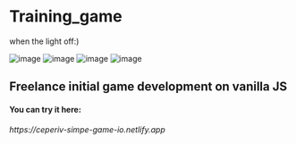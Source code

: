 # Training_game
when the light off:)

![image](https://user-images.githubusercontent.com/99511070/220612322-5e968e1a-1743-4b16-8025-0504e1e18a9a.png)
![image](https://user-images.githubusercontent.com/99511070/220612403-a15506f6-bfaf-4672-b66a-326d81e42e15.png)
![image](https://user-images.githubusercontent.com/99511070/220612490-273bd6d8-8482-47e2-954b-364f735c77d4.png)
![image](https://user-images.githubusercontent.com/99511070/220612798-b8f15eb3-6450-4039-9646-8dd3d084c0f2.png)

<h2>Freelance initial game development on vanilla JS</h2>

<h4>You can try it here:</h4> <i>https://ceperiv-simpe-game-io.netlify.app<i>
</>
